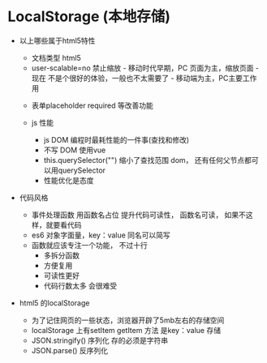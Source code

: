 # LocalStorage (本地存储)

- 以上哪些属于html5特性
  - <!DOCTYPE html> 文档类型 html5
  - <meta name="viewport" content="width=device-width, initial-scale=1.0">
    user-scalable=no 禁止缩放
    - 移动时代早期，PC 页面为主，缩放页面
    - 现在  不是个很好的体验，一般也不太需要了
    - 移动端为主，PC主要工作用
  - 表单placeholder required 等改善功能

  - js 性能
    - js DOM 编程时最耗性能的一件事(查找和修改)
    - 不写 DOM 使用vue
    - this.querySelector("") 缩小了查找范围
      dom， 还有任何父节点都可以用querySelector
    - 性能优化是态度

- 代码风格
  - 事件处理函数 用函数名占位
    提升代码可读性， 函数名可读， 如果不这样，就要看代码
  - es6 对象字面量，key：value 同名可以简写
  - 函数就应该专注一个功能， 不过十行
    - 多拆分函数
    - 方便复用
    - 可读性更好
    - 代码行数太多 会很难受

- html5 的localStorage
  - 为了记住网页的一些状态，浏览器开辟了5mb左右的存储空间
  - localStorage 上有setItem getItem 方法 是key：value 存储
  - JSON.stringify() 序列化  存的必须是字符串
  - JSON.parse() 反序列化  